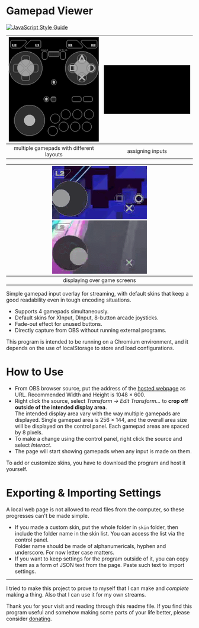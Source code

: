 # Gamepad Viewer

[![JavaScript Style Guide](https://img.shields.io/badge/code_style-standard-brightgreen.svg)][JavaScript Standard Style]

| ![DInput Default and Joystick Default] | ![Input Assignment on 8Bitdo NES30 Pro] |
| :---: | :---: |
| multiple gamepads with different layouts | assigning inputs |

| ![DInput ROCKETSROCKETSROCKETS] ![DInput Lightfield] |
| :---: |
| displaying over game screens |

Simple gamepad input overlay for streaming, with default skins that keep a good readability even in tough encoding situations.

- Supports 4 gamepads simultaneously.
- Default skins for XInput, DInput, 8-button arcade joysticks.
- Fade-out effect for unused buttons.
- Directly capture from OBS without running external programs.

This program is intended to be running on a Chromium environment, and it depends on the use of localStorage to store and load configurations.

# How to Use

- From OBS browser source, put the address of the [hosted webpage] as URL. Recommended Width and Height is 1048 × 600.
- Right click the source, select *Transform -> Edit Transform...* to **crop off outside of the intended display area**.  
  The intended display area vary with the way multiple gamepads are displayed. Single gamepad area is 256 × 144, and the overall area size will be displayed on the control panel. Each gamepad areas are spaced by 8 pixels.
- To make a change using the control panel, right click the source and select *Interact*.
- The page will start showing gamepads when any input is made on them.

To add or customize skins, you have to download the program and host it yourself.

# Exporting & Importing Settings

A local web page is not allowed to read files from the computer, so these progresses can't be made simple.

- If you made a custom skin, put the whole folder in `skin` folder, then include the folder name in the skin list. You can access the list via the control panel.  
Folder name should be made of alphanumericals, hyphen and underscore. For now letter case matters.
- If you want to keep settings for the program outside of it, you can copy them as a form of JSON text from the page. Paste such text to import settings.

---

I tried to make this project to prove to myself that I can make and *complete* making a thing. Also that I can use it for my own streams.

Thank you for your visit and reading through this readme file. If you find this program useful and somehow making some parts of your life better, please consider [donating](https://ko-fi.com/dinir). 



[DInput Default and Joystick Default]: ./images/DS4-and-Joystick.gif '(539.9kB) Dinput Default Skin and Joystick Default Skin'
[Input Assignment on 8Bitdo NES30 Pro]: ./images/Assignment.gif '(564.7kB) Assigning buttons for 8Bitdo NES30 Pro'
[DInput ROCKETSROCKETSROCKETS]: ./images/DInput-R3.gif '(2.15MB) Mild Button Mash'
[DInput Lightfield]: ./images/DInput-LF.gif '(1.55MB) Single Button Usage'

[hosted webpage]: https://dinir.github.io/gamepad-viewer/
[latest release]: https://github.com/Dinir/gamepad-viewer/releases/latest
[JavaScript Standard Style]: https://standardjs.com
